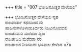 +++
title = "007 ಭೋಜನೋತ್ತರ ವೇಳೆಯಲಿ"

+++
ಭೋಜನೋತ್ತರ ವೇಳೆಯಲಿ ನೃಪ  
ರಾಜವಾರ್ತಾ ಕಥನದಿಂದ ಮ  
ಹಾಜನಂಗಳೊಳಾಡುತಿರ್ದರು ನಿಜವಿನೋದದಲಿ   
ರಾಜತನವನು ಮರೆದರಾ ದ್ವಿಜ  
ರಾಜತೇಜದಿ ಮೆರೆದರಾ ನರ  
ರಾಜರಾಜರ ನೀತಿಯಿದು ಭೂಪಾಲ ಕೇಳೆಂದ    ॥7॥